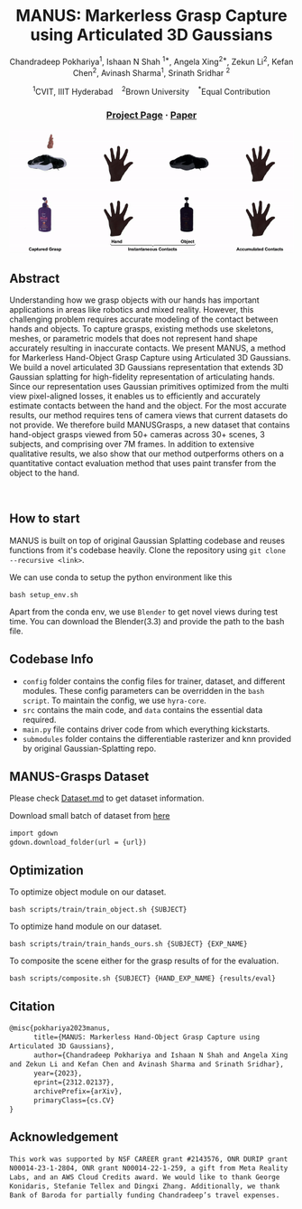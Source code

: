 <div align="center">

# <b>MANUS</b>: Markerless Grasp Capture using Articulated 3D Gaussians

Chandradeep Pokhariya<sup>1</sup>, Ishaan N Shah <sup>1*</sup>, Angela Xing<sup>2*</sup>, Zekun Li<sup>2</sup>, Kefan Chen<sup>2</sup>, Avinash Sharma<sup>1</sup>, Srinath Sridhar <sup>2</sup>

<sup>1</sup>CVIT, IIIT Hyderabad &nbsp;&nbsp; <sup>2</sup>Brown University &nbsp;&nbsp; <sup>*</sup>Equal Contribution 

### [Project Page](https://ivl.cs.brown.edu/research/manus.html) · [Paper](https://arxiv.org/pdf/2312.02137)

</div>

<img src="./assets/teaser.gif" width="1000" alt="Teaser Animation">

<br>

## Abstract
Understanding how we grasp objects with our hands has important applications in areas like robotics and mixed reality. However, this challenging problem requires accurate modeling of the contact between hands and objects. To capture grasps, existing methods use skeletons, meshes, or parametric models that does not represent hand shape accurately resulting in inaccurate contacts. We present MANUS, a method for Markerless Hand-Object Grasp Capture using Articulated 3D Gaussians. We build a novel articulated 3D Gaussians representation that extends 3D Gaussian splatting for high-fidelity representation of articulating hands. Since our representation uses Gaussian primitives optimized from the multi view pixel-aligned losses, it enables us to efficiently and accurately estimate contacts between the hand and the object. For the most accurate results, our method requires tens of camera views that current datasets do not provide. We therefore build MANUSGrasps, a new dataset that contains hand-object grasps viewed from 50+ cameras across 30+ scenes, 3 subjects, and comprising over 7M frames. In addition to extensive qualitative results, we also show that our method outperforms others on a quantitative contact evaluation method that uses paint transfer from the object to the hand.

<br> 

## How to start
MANUS is built on top of original Gaussian Splatting codebase and reuses functions from it's codebase heavily. 
Clone the repository using `git clone --recursive <link>`. 

We can use conda to setup the python environment like this
```
bash setup_env.sh
```

Apart from the conda env, we use `Blender` to get novel views during test time. You can download the Blender(3.3) and provide the path to the bash file. 

## Codebase Info
- `config` folder contains the config files for trainer, dataset, and different modules. These config parameters can be overridden in the `bash script`. To maintain the config, we use `hyra-core`.
- `src` contains the main code, and `data` contains the essential data required. 
- `main.py` file contains driver code from which everything kickstarts. 
- `submodules` folder contains the differentiable rasterizer and knn provided by original Gaussian-Splatting repo. 

## MANUS-Grasps Dataset
Please check [Dataset.md](Dataset.md) to get dataset information. 

Download small batch of dataset from [here](https://drive.google.com/drive/folders/15ihoMdU0PFUNkJSJxBpdrMy1lNT7fASu?usp=sharing)

```
import gdown
gdown.download_folder(url = {url})
```


## Optimization

To optimize object module on our dataset. 
```
bash scripts/train/train_object.sh {SUBJECT}
```

To optimize hand module on our dataset. 
```
bash scripts/train/train_hands_ours.sh {SUBJECT} {EXP_NAME}
```

To composite the scene either for the grasp results of for the evaluation. 
```
bash scripts/composite.sh {SUBJECT} {HAND_EXP_NAME} {results/eval}
```

## Citation
```
@misc{pokhariya2023manus,
      title={MANUS: Markerless Hand-Object Grasp Capture using Articulated 3D Gaussians}, 
      author={Chandradeep Pokhariya and Ishaan N Shah and Angela Xing and Zekun Li and Kefan Chen and Avinash Sharma and Srinath Sridhar},
      year={2023},
      eprint={2312.02137},
      archivePrefix={arXiv},
      primaryClass={cs.CV}
}
```

## Acknowledgement
```
This work was supported by NSF CAREER grant #2143576, ONR DURIP grant N00014-23-1-2804, ONR grant N00014-22-1-259, a gift from Meta Reality Labs, and an AWS Cloud Credits award. We would like to thank George Konidaris, Stefanie Tellex and Dingxi Zhang. Additionally, we thank Bank of Baroda for partially funding Chandradeep’s travel expenses.
```


